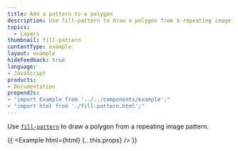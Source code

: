 ```yaml
---
title: Add a pattern to a polygon
description: Use fill-pattern to draw a polygon from a repeating image pattern.
topics:
  - Layers
thumbnail: fill-pattern
contentType: example
layout: example
hideFeedback: true
language:
- JavaScript
products:
- Documentation
prependJs:
- "import Example from '../../components/example';"
- "import html from './fill-pattern.html';"
---
```


Use [`fill-pattern`](https://docs.goong.io/style-spec/layers/#paint-fill-fill-pattern) to draw a polygon from a repeating image pattern.

{{ <Example html={html} {...this.props} /> }}

